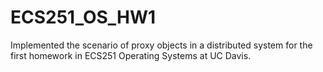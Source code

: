 # ECS251_OS_HW1

Implemented the scenario of proxy objects in a distributed system for the first homework in ECS251 Operating Systems at UC Davis.
